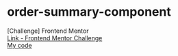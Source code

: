 # order-summary-component
[Challenge] Frontend Mentor 
<br>
[Link - Frontend Mentor Challenge](https://www.frontendmentor.io/challenges/order-summary-component-QlPmajDUj)
<br>
[My code](https://mkdir-nicolas.github.io/order-summary-component/)
